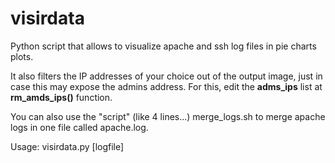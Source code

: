 # visirdata
Python script that allows to visualize apache and ssh log files in pie charts plots.

It also filters the IP addresses of your choice out of the output image, just in case this may expose the admins address. For this, edit the **adms_ips** list at **rm_amds_ips()** function.

You can also use the "script" (like 4 lines...) merge_logs.sh to merge apache logs in one file called apache.log.

Usage: visirdata.py [logfile]
